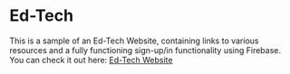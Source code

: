 # Ed-Tech
This is a sample of an Ed-Tech Website, containing links to various resources and a fully functioning sign-up/in functionality using Firebase.
You can check it out here: <a href = "https://yashvardhang.github.io/Ed-Tech/">Ed-Tech Website</a>
